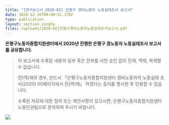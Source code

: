 ```yaml
---
title: "[연구보고서 2020-02] 은평구 경비노동자 노동실태조사 보고서"
date: 2020-12-16T08:00:51.176Z
type: publication
layout: section_single
files: /uploads/2020-02│은평구경비노동자노동실태조사보고서.pdf
---
```



**은평구노동자종합지원센터에서 2020년 진행한 은평구 경노동자 노동실태조사 보고서를 공유합니다.**

> 이 보고서에 수록된 내용의 일부 혹은 전부를 사전 승인 없이 전재, 역재, 복제할 수 없습니다. 
>
> 전(역)재의 경우, 반드시 「은평구노동자종합지원센터 경비노동자의 노동실태 조사(2020) 00페이지에서 전(역)재」 하였다는 출처를 명시한 후 인용할 수 있습니다.
>
> 수록된 자료에 대한 질의 또는 제안사항이 있으시면, 은평구노동자종합지원센터 노동인권팀으로 문의하여 주시기 바랍니다.



![ ](/uploads/cv2.jpg " ")